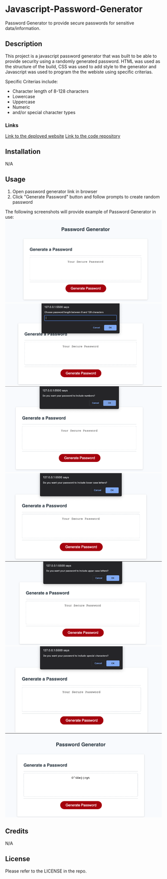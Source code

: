 # Javascript-Password-Generator
Password Generator to provide secure passwords for sensitive data/information.

## Description

This project is a javascript password generator that was built to be able to provide security using a randomly generated password. HTML was used as the structure of the build, CSS was used to add style to the generator and Javascript was used to program the the webiste using specific criterias.

Specific Criterias include:
* Character length of 8-128 characters
* Lowercase
* Uppercase 
* Numeric 
* and/or special character types

### Links

[Link to the deployed website]()
[Link to the code repository](https://github.com/luudonny/Javascript-Password-Generator)

## Installation

N/A

## Usage

1. Open password generator link in browser
2. Click "Generate Password" button and follow prompts to create random password

The following screenshots will provide example of Password Generator in use:
![screenshot of application about me page](./Assets/images/Main%20Page.png)
![screenshot of application about me page](./Assets/images/Length.png)
![screenshot of application about me page](./Assets/images/Numbers.png)
![screenshot of application about me page](./Assets/images/lowercase.png)
![screenshot of application about me page](./Assets/images/uppercase.png)
![screenshot of application about me page](./Assets/images/Special%20characters.png)
![screenshot of application about me page](./Assets/images/Generated%20password.png)

## Credits
N/A

## License
Please refer to the LICENSE in the repo.